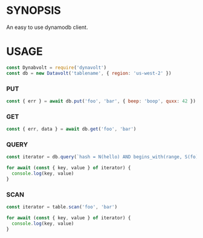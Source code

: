 # SYNOPSIS
An easy to use dynamodb client.

# USAGE

```js
const Dynabvolt = require('dynavolt')
const db = new Datavolt('tablename', { region: 'us-west-2' })
```

### PUT

```js
const { err } = await db.put('foo', 'bar', { beep: 'boop', quxx: 42 })
```

### GET

```js
const { err, data } = await db.get('foo', 'bar')
```

### QUERY

```js
const iterator = db.query(`hash = N(hello) AND begins_with(range, S(fo))`)

for await (const { key, value } of iterator) {
  console.log(key, value)
}
```

### SCAN

```js
const iterator = table.scan('foo', 'bar')

for await (const { key, value } of iterator) {
  console.log(key, value)
}
```
